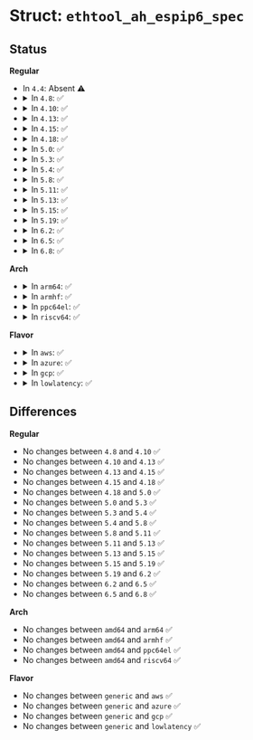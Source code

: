 # Struct: <code>ethtool_ah_espip6_spec</code>

## Status
<b>Regular</b>
<ul>
<li>
In <code>4.4</code>: Absent ⚠️
</li>
<li>
<details>
<summary>In <code>4.8</code>: ✅</summary>

```c
struct ethtool_ah_espip6_spec {
    __be32 ip6src[4];
    __be32 ip6dst[4];
    __be32 spi;
    __u8 tclass;
};
```
</details>
</li>
<li>
<details>
<summary>In <code>4.10</code>: ✅</summary>

```c
struct ethtool_ah_espip6_spec {
    __be32 ip6src[4];
    __be32 ip6dst[4];
    __be32 spi;
    __u8 tclass;
};
```
</details>
</li>
<li>
<details>
<summary>In <code>4.13</code>: ✅</summary>

```c
struct ethtool_ah_espip6_spec {
    __be32 ip6src[4];
    __be32 ip6dst[4];
    __be32 spi;
    __u8 tclass;
};
```
</details>
</li>
<li>
<details>
<summary>In <code>4.15</code>: ✅</summary>

```c
struct ethtool_ah_espip6_spec {
    __be32 ip6src[4];
    __be32 ip6dst[4];
    __be32 spi;
    __u8 tclass;
};
```
</details>
</li>
<li>
<details>
<summary>In <code>4.18</code>: ✅</summary>

```c
struct ethtool_ah_espip6_spec {
    __be32 ip6src[4];
    __be32 ip6dst[4];
    __be32 spi;
    __u8 tclass;
};
```
</details>
</li>
<li>
<details>
<summary>In <code>5.0</code>: ✅</summary>

```c
struct ethtool_ah_espip6_spec {
    __be32 ip6src[4];
    __be32 ip6dst[4];
    __be32 spi;
    __u8 tclass;
};
```
</details>
</li>
<li>
<details>
<summary>In <code>5.3</code>: ✅</summary>

```c
struct ethtool_ah_espip6_spec {
    __be32 ip6src[4];
    __be32 ip6dst[4];
    __be32 spi;
    __u8 tclass;
};
```
</details>
</li>
<li>
<details>
<summary>In <code>5.4</code>: ✅</summary>

```c
struct ethtool_ah_espip6_spec {
    __be32 ip6src[4];
    __be32 ip6dst[4];
    __be32 spi;
    __u8 tclass;
};
```
</details>
</li>
<li>
<details>
<summary>In <code>5.8</code>: ✅</summary>

```c
struct ethtool_ah_espip6_spec {
    __be32 ip6src[4];
    __be32 ip6dst[4];
    __be32 spi;
    __u8 tclass;
};
```
</details>
</li>
<li>
<details>
<summary>In <code>5.11</code>: ✅</summary>

```c
struct ethtool_ah_espip6_spec {
    __be32 ip6src[4];
    __be32 ip6dst[4];
    __be32 spi;
    __u8 tclass;
};
```
</details>
</li>
<li>
<details>
<summary>In <code>5.13</code>: ✅</summary>

```c
struct ethtool_ah_espip6_spec {
    __be32 ip6src[4];
    __be32 ip6dst[4];
    __be32 spi;
    __u8 tclass;
};
```
</details>
</li>
<li>
<details>
<summary>In <code>5.15</code>: ✅</summary>

```c
struct ethtool_ah_espip6_spec {
    __be32 ip6src[4];
    __be32 ip6dst[4];
    __be32 spi;
    __u8 tclass;
};
```
</details>
</li>
<li>
<details>
<summary>In <code>5.19</code>: ✅</summary>

```c
struct ethtool_ah_espip6_spec {
    __be32 ip6src[4];
    __be32 ip6dst[4];
    __be32 spi;
    __u8 tclass;
};
```
</details>
</li>
<li>
<details>
<summary>In <code>6.2</code>: ✅</summary>

```c
struct ethtool_ah_espip6_spec {
    __be32 ip6src[4];
    __be32 ip6dst[4];
    __be32 spi;
    __u8 tclass;
};
```
</details>
</li>
<li>
<details>
<summary>In <code>6.5</code>: ✅</summary>

```c
struct ethtool_ah_espip6_spec {
    __be32 ip6src[4];
    __be32 ip6dst[4];
    __be32 spi;
    __u8 tclass;
};
```
</details>
</li>
<li>
<details>
<summary>In <code>6.8</code>: ✅</summary>

```c
struct ethtool_ah_espip6_spec {
    __be32 ip6src[4];
    __be32 ip6dst[4];
    __be32 spi;
    __u8 tclass;
};
```
</details>
</li>
</ul>
<b>Arch</b>
<ul>
<li>
<details>
<summary>In <code>arm64</code>: ✅</summary>

```c
struct ethtool_ah_espip6_spec {
    __be32 ip6src[4];
    __be32 ip6dst[4];
    __be32 spi;
    __u8 tclass;
};
```
</details>
</li>
<li>
<details>
<summary>In <code>armhf</code>: ✅</summary>

```c
struct ethtool_ah_espip6_spec {
    __be32 ip6src[4];
    __be32 ip6dst[4];
    __be32 spi;
    __u8 tclass;
};
```
</details>
</li>
<li>
<details>
<summary>In <code>ppc64el</code>: ✅</summary>

```c
struct ethtool_ah_espip6_spec {
    __be32 ip6src[4];
    __be32 ip6dst[4];
    __be32 spi;
    __u8 tclass;
};
```
</details>
</li>
<li>
<details>
<summary>In <code>riscv64</code>: ✅</summary>

```c
struct ethtool_ah_espip6_spec {
    __be32 ip6src[4];
    __be32 ip6dst[4];
    __be32 spi;
    __u8 tclass;
};
```
</details>
</li>
</ul>
<b>Flavor</b>
<ul>
<li>
<details>
<summary>In <code>aws</code>: ✅</summary>

```c
struct ethtool_ah_espip6_spec {
    __be32 ip6src[4];
    __be32 ip6dst[4];
    __be32 spi;
    __u8 tclass;
};
```
</details>
</li>
<li>
<details>
<summary>In <code>azure</code>: ✅</summary>

```c
struct ethtool_ah_espip6_spec {
    __be32 ip6src[4];
    __be32 ip6dst[4];
    __be32 spi;
    __u8 tclass;
};
```
</details>
</li>
<li>
<details>
<summary>In <code>gcp</code>: ✅</summary>

```c
struct ethtool_ah_espip6_spec {
    __be32 ip6src[4];
    __be32 ip6dst[4];
    __be32 spi;
    __u8 tclass;
};
```
</details>
</li>
<li>
<details>
<summary>In <code>lowlatency</code>: ✅</summary>

```c
struct ethtool_ah_espip6_spec {
    __be32 ip6src[4];
    __be32 ip6dst[4];
    __be32 spi;
    __u8 tclass;
};
```
</details>
</li>
</ul>

## Differences
<b>Regular</b>
<ul>
<li>
No changes between <code>4.8</code> and <code>4.10</code> ✅
</li>
<li>
No changes between <code>4.10</code> and <code>4.13</code> ✅
</li>
<li>
No changes between <code>4.13</code> and <code>4.15</code> ✅
</li>
<li>
No changes between <code>4.15</code> and <code>4.18</code> ✅
</li>
<li>
No changes between <code>4.18</code> and <code>5.0</code> ✅
</li>
<li>
No changes between <code>5.0</code> and <code>5.3</code> ✅
</li>
<li>
No changes between <code>5.3</code> and <code>5.4</code> ✅
</li>
<li>
No changes between <code>5.4</code> and <code>5.8</code> ✅
</li>
<li>
No changes between <code>5.8</code> and <code>5.11</code> ✅
</li>
<li>
No changes between <code>5.11</code> and <code>5.13</code> ✅
</li>
<li>
No changes between <code>5.13</code> and <code>5.15</code> ✅
</li>
<li>
No changes between <code>5.15</code> and <code>5.19</code> ✅
</li>
<li>
No changes between <code>5.19</code> and <code>6.2</code> ✅
</li>
<li>
No changes between <code>6.2</code> and <code>6.5</code> ✅
</li>
<li>
No changes between <code>6.5</code> and <code>6.8</code> ✅
</li>
</ul>
<b>Arch</b>
<ul>
<li>
No changes between <code>amd64</code> and <code>arm64</code> ✅
</li>
<li>
No changes between <code>amd64</code> and <code>armhf</code> ✅
</li>
<li>
No changes between <code>amd64</code> and <code>ppc64el</code> ✅
</li>
<li>
No changes between <code>amd64</code> and <code>riscv64</code> ✅
</li>
</ul>
<b>Flavor</b>
<ul>
<li>
No changes between <code>generic</code> and <code>aws</code> ✅
</li>
<li>
No changes between <code>generic</code> and <code>azure</code> ✅
</li>
<li>
No changes between <code>generic</code> and <code>gcp</code> ✅
</li>
<li>
No changes between <code>generic</code> and <code>lowlatency</code> ✅
</li>
</ul>
